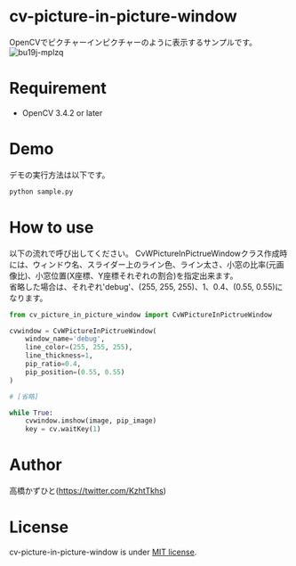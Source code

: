 # cv-picture-in-picture-window
OpenCVでピクチャーインピクチャーのように表示するサンプルです。<br>
![bu19j-mplzq](https://user-images.githubusercontent.com/37477845/99147752-c70f9780-26c6-11eb-8bf5-4f9bc73d8dc5.gif)

# Requirement 
* OpenCV 3.4.2 or later

# Demo
デモの実行方法は以下です。
```bash
python sample.py
```

# How to use
以下の流れで呼び出してください。
CvWPictureInPictrueWindowクラス作成時には、ウィンドウ名、スライダー上のライン色、ライン太さ、小窓の比率(元画像比)、小窓位置(X座標、Y座標それぞれの割合)を指定出来ます。<br>
省略した場合は、それぞれ'debug'、(255, 255, 255)、1、0.4、(0.55, 0.55)になります。

```python
from cv_picture_in_picture_window import CvWPictureInPictrueWindow

cvwindow = CvWPictureInPictrueWindow(
    window_name='debug',
    line_color=(255, 255, 255),
    line_thickness=1,
    pip_ratio=0.4,
    pip_position=(0.55, 0.55)
)

# [省略]

while True:
    cvwindow.imshow(image, pip_image)
    key = cv.waitKey(1)
```

# Author
高橋かずひと(https://twitter.com/KzhtTkhs)
 
# License 
cv-picture-in-picture-window is under [MIT license](https://en.wikipedia.org/wiki/MIT_License).
